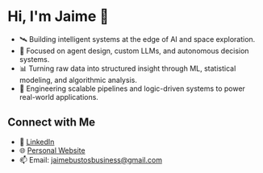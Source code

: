 # Hi, I'm Jaime 👋
- 🛰️ Building intelligent systems at the edge of AI and space exploration.
- 🧠 Focused on agent design, custom LLMs, and autonomous decision systems.
- 📊 Turning raw data into structured insight through ML, statistical modeling, and algorithmic analysis.
- 🔧 Engineering scalable pipelines and logic-driven systems to power real-world applications.

## Connect with Me
- 💼 [LinkedIn](https://linkedin.com/in/jaimebustosjr)  
- 🌐 [Personal Website](https://jaimebustos.com)  
- 📫 Email: jaimebustosbusiness@gmail.com
